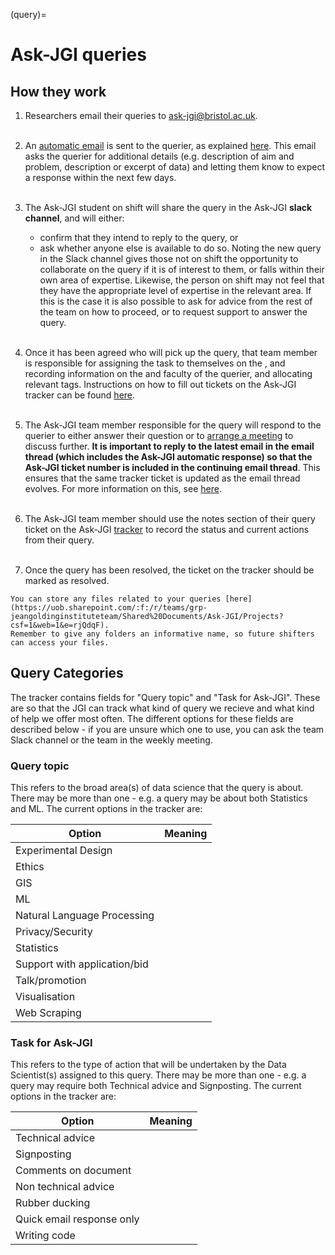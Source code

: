 (query)=
# Ask-JGI queries

## How they work

1.  Researchers email their queries to ask-jgi@bristol.ac.uk.
    <br><br>

2.  An [automatic email](auto-replies) is sent to the querier, as explained [here](auto-replies).
    This email asks the querier for additional details (e.g. description of aim and problem, description or excerpt of data) and letting them know to expect a response within the next few days.
    <br><br>

3.  The Ask-JGI student on shift will share the query in the Ask-JGI **slack channel**, and will either:
    - confirm that they intend to reply to the query, or
    - ask whether anyone else is available to do so.
    Noting the new query in the Slack channel gives those not on shift the opportunity to collaborate on the query if it is of interest to them, or falls within their own area of expertise.
    Likewise, the person on shift may not feel that they have the appropriate level of expertise in the relevant area.
    If this is the case it is also possible to ask for advice from the rest of the team on how to proceed, or to request support to answer the query.
    <br><br>

4.  Once it has been agreed who will pick up the query, that team member is responsible for assigning the task to themselves on the [](tracker), and recording information on the and  faculty of the querier, and allocating relevant tags.
    Instructions on how to fill out tickets on the Ask-JGI tracker can be found [here](tracker).
    <br><br>

5.  The Ask-JGI team member responsible for the query will respond to the querier to either answer their question or to [arrange a meeting](arranging-meetings) to discuss further.
    **It is important to reply to the latest email in the email thread (which includes the Ask-JGI automatic response) so that the Ask-JGI ticket number is included in the continuing email thread**.
    This ensures that the same tracker ticket is updated as the email thread evolves.
    For more information on this, see [here](ticket_numbers).
    <br><br>

6.  The Ask-JGI team member should use the notes section of their query ticket on the Ask-JGI [tracker](tracker) to record the status and current actions from their query.
    <br><br>

7.  Once the query has been resolved, the ticket on the tracker should be marked as resolved.

```{note}
You can store any files related to your queries [here](https://uob.sharepoint.com/:f:/r/teams/grp-jeangoldinginstituteteam/Shared%20Documents/Ask-JGI/Projects?csf=1&web=1&e=rjQdqF).
Remember to give any folders an informative name, so future shifters can access your files.
```

## Query Categories
The tracker contains fields for "Query topic" and "Task for Ask-JGI".
These are so that the JGI can track what kind of query we recieve and what kind of help we offer most often.
The different options for these fields are described below - if you are unsure which one to use, you can ask
the team Slack channel or the team in the weekly meeting.

### Query topic
This refers to the broad area(s) of data science that the query is about.
There may be more than one - e.g. a query may be about both Statistics and ML.
The current options in the tracker are:

| Option | Meaning |
| ------ | ------- |
| Experimental Design | |
| Ethics | |
| GIS | |
| ML | |
| Natural Language Processing | |
| Privacy/Security | |
| Statistics | |
| Support with application/bid | |
| Talk/promotion | |
| Visualisation | |
| Web Scraping | |

### Task for Ask-JGI
This refers to the type of action that will be undertaken by the Data Scientist(s) assigned to this query.
There may be more than one - e.g. a query may require both Technical advice and Signposting.
The current options in the tracker are:

| Option | Meaning |
| ------ | ------- |
| Technical advice | |
| Signposting | |
| Comments on document | |
| Non technical advice | |
| Rubber ducking | |
| Quick email response only | |
| Writing code | |

